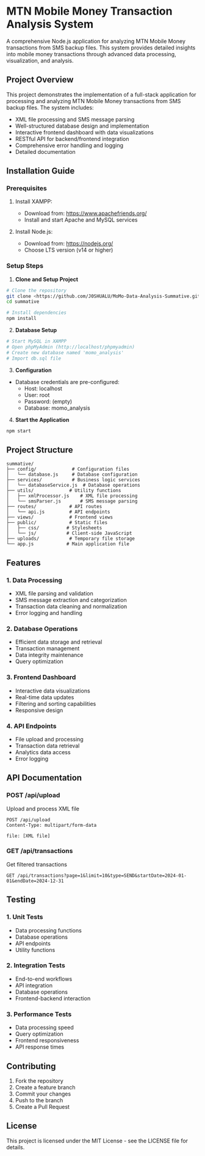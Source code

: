 # MTN Mobile Money Transaction Analysis System

A comprehensive Node.js application for analyzing MTN Mobile Money transactions from SMS backup files. This system provides detailed insights into mobile money transactions through advanced data processing, visualization, and analysis.

## Project Overview

This project demonstrates the implementation of a full-stack application for processing and analyzing MTN Mobile Money transactions from SMS backup files. The system includes:

- XML file processing and SMS message parsing
- Well-structured database design and implementation
- Interactive frontend dashboard with data visualizations
- RESTful API for backend/frontend integration
- Comprehensive error handling and logging
- Detailed documentation

## Installation Guide

### Prerequisites
1. Install XAMPP:
   - Download from: https://www.apachefriends.org/
   - Install and start Apache and MySQL services

2. Install Node.js:
   - Download from: https://nodejs.org/
   - Choose LTS version (v14 or higher)

### Setup Steps

1. **Clone and Setup Project**
```bash
# Clone the repository
git clone <https://github.com/J0SHUALU/MoMo-Data-Analysis-Summative.git >
cd summative

# Install dependencies
npm install
```

2. **Database Setup**
```bash
# Start MySQL in XAMPP
# Open phpMyAdmin (http://localhost/phpmyadmin)
# Create new database named 'momo_analysis'
# Import db.sql file
```

3. **Configuration**
- Database credentials are pre-configured:
  - Host: localhost
  - User: root
  - Password: (empty)
  - Database: momo_analysis

4. **Start the Application**
```bash
npm start
```

## Project Structure

```
summative/
├── config/             # Configuration files
│   └── database.js     # Database configuration
├── services/           # Business logic services
│   └── databaseService.js  # Database operations
├── utils/             # Utility functions
│   ├── xmlProcessor.js    # XML file processing
│   └── smsParser.js       # SMS message parsing
├── routes/            # API routes
│   └── api.js         # API endpoints
├── views/             # Frontend views
├── public/            # Static files
│   ├── css/          # Stylesheets
│   └── js/           # Client-side JavaScript
├── uploads/           # Temporary file storage
└── app.js            # Main application file
```

## Features

### 1. Data Processing
- XML file parsing and validation
- SMS message extraction and categorization
- Transaction data cleaning and normalization
- Error logging and handling

### 2. Database Operations
- Efficient data storage and retrieval
- Transaction management
- Data integrity maintenance
- Query optimization

### 3. Frontend Dashboard
- Interactive data visualizations
- Real-time data updates
- Filtering and sorting capabilities
- Responsive design

### 4. API Endpoints
- File upload and processing
- Transaction data retrieval
- Analytics data access
- Error logging

## API Documentation

### POST /api/upload
Upload and process XML file
```http
POST /api/upload
Content-Type: multipart/form-data

file: [XML file]
```

### GET /api/transactions
Get filtered transactions
```http
GET /api/transactions?page=1&limit=10&type=SEND&startDate=2024-01-01&endDate=2024-12-31
```

## Testing

### 1. Unit Tests
- Data processing functions
- Database operations
- API endpoints
- Utility functions

### 2. Integration Tests
- End-to-end workflows
- API integration
- Database operations
- Frontend-backend interaction

### 3. Performance Tests
- Data processing speed
- Query optimization
- Frontend responsiveness
- API response times

## Contributing

1. Fork the repository
2. Create a feature branch
3. Commit your changes
4. Push to the branch
5. Create a Pull Request


## License

This project is licensed under the MIT License - see the LICENSE file for details. 
